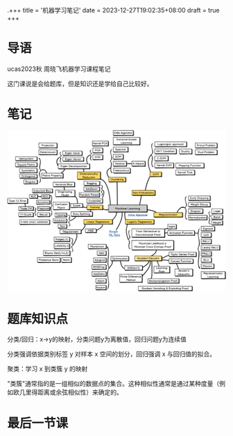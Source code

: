 .+++
title = '机器学习笔记'
date = 2023-12-27T19:02:35+08:00
draft = true
+++

# 导语

ucas2023秋 周晓飞机器学习课程笔记

这门课说是会给题库，但是知识还是学给自己比较好。

# 笔记

![1704273253086](机器学习笔记/1704273253086.png)

# 题库知识点

分类/回归：x->y的映射，分类问题y为离散值，回归问题y为连续值

分类强调依据类别标签 y 对样本 x 空间的划分，回归强调 x 与回归值的拟合。

聚类：学习 x 到类簇 y 的映射

"类簇"通常指的是一组相似的数据点的集合。这种相似性通常是通过某种度量（例如欧几里得距离或余弦相似性）来确定的。

# 最后一节课
